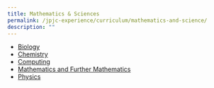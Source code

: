 ```yaml
---
title: Mathematics & Sciences
permalink: /jpjc-experience/curriculum/mathematics-and-science/
description: ""
---
```

<ul>
	<li><a href="/jpjc-experience/curriculum/mathematics-and-science/biology/">Biology</a></li>
	<li><a href="/jpjc-experience/curriculum/mathematics-and-science/chemistry/">Chemistry</a></li>
	<li><a href="/jpjc-experience/curriculum/mathematics-and-science/computing/">Computing</a></li>
	<li><a href="/jpjc-experience/curriculum/mathematics-and-science/math/">Mathematics and Further Mathematics</a></li>
	<li><a href="/jpjc-experience/curriculum/mathematics-and-science/physics/">Physics</a></li></ul>